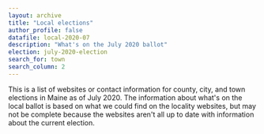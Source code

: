 ```yaml
---
layout: archive
title: "Local elections"
author_profile: false
datafile: local-2020-07
description: "What's on the July 2020 ballot"
election: july-2020-election
search_for: town
search_column: 2
---
```


This is a list of websites or contact information for county, city, and town elections in Maine as of July 2020. The information about what's on the local ballot is based on what we could find on the locality websites, but may not be complete because the websites aren't all up to date with information about the current election.
